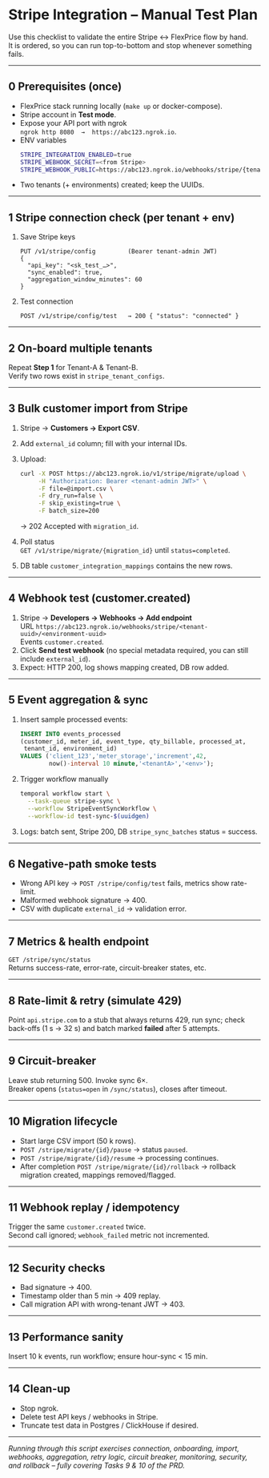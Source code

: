 # Stripe Integration – Manual Test Plan

Use this checklist to validate the entire Stripe ↔ FlexPrice flow by hand.  
It is ordered, so you can run top-to-bottom and stop whenever something fails.

---

## 0 Prerequisites (once)

- FlexPrice stack running locally (`make up` or docker-compose).
- Stripe account in **Test mode**.
- Expose your API port with ngrok  
  `ngrok http 8080  →  https://abc123.ngrok.io`.
- ENV variables
  ```bash
  STRIPE_INTEGRATION_ENABLED=true
  STRIPE_WEBHOOK_SECRET=<from Stripe>
  STRIPE_WEBHOOK_PUBLIC=https://abc123.ngrok.io/webhooks/stripe/{tenant_id}/{environment_id}
  ```
- Two tenants (+ environments) created; keep the UUIDs.

---

## 1 Stripe connection check (per tenant + env)

1. Save Stripe keys
   ```http
   PUT /v1/stripe/config         (Bearer tenant-admin JWT)
   {
     "api_key": "<sk_test_…>",
     "sync_enabled": true,
     "aggregation_window_minutes": 60
   }
   ```
2. Test connection
   ```http
   POST /v1/stripe/config/test   → 200 { "status": "connected" }
   ```

---

## 2 On-board multiple tenants

Repeat **Step 1** for Tenant-A & Tenant-B.  
Verify two rows exist in `stripe_tenant_configs`.

---

## 3 Bulk customer import from Stripe

1. Stripe → **Customers → Export CSV**.
2. Add `external_id` column; fill with your internal IDs.
3. Upload:

   ```bash
   curl -X POST https://abc123.ngrok.io/v1/stripe/migrate/upload \
        -H "Authorization: Bearer <tenant-admin JWT>" \
        -F file=@import.csv \
        -F dry_run=false \
        -F skip_existing=true \
        -F batch_size=200
   ```

   → 202 Accepted with `migration_id`.

4. Poll status  
   `GET /v1/stripe/migrate/{migration_id}` until `status=completed`.
5. DB table `customer_integration_mappings` contains the new rows.

---

## 4 Webhook test (customer.created)

1. Stripe → **Developers → Webhooks → Add endpoint**  
   URL `https://abc123.ngrok.io/webhooks/stripe/<tenant-uuid>/<environment-uuid>`  
   Events `customer.created`.
2. Click **Send test webhook** (no special metadata required, you can still include `external_id`).
3. Expect: HTTP 200, log shows mapping created, DB row added.

---

## 5 Event aggregation & sync

1. Insert sample processed events:

   ```sql
   INSERT INTO events_processed
   (customer_id, meter_id, event_type, qty_billable, processed_at,
    tenant_id, environment_id)
   VALUES ('client_123','meter_storage','increment',42,
           now()-interval 10 minute,'<tenantA>','<env>');
   ```

2. Trigger workflow manually
   ```bash
   temporal workflow start \
     --task-queue stripe-sync \
     --workflow StripeEventSyncWorkflow \
     --workflow-id test-sync-$(uuidgen)
   ```
3. Logs: batch sent, Stripe 200, DB `stripe_sync_batches` status = success.

---

## 6 Negative-path smoke tests

- Wrong API key → `POST /stripe/config/test` fails, metrics show rate-limit.
- Malformed webhook signature → 400.
- CSV with duplicate `external_id` → validation error.

---

## 7 Metrics & health endpoint

`GET /stripe/sync/status`  
Returns success-rate, error-rate, circuit-breaker states, etc.

---

## 8 Rate-limit & retry (simulate 429)

Point `api.stripe.com` to a stub that always returns 429, run sync; check
back-offs (1 s → 32 s) and batch marked **failed** after 5 attempts.

---

## 9 Circuit-breaker

Leave stub returning 500. Invoke sync 6×.  
Breaker opens (`status=open` in `/sync/status`), closes after timeout.

---

## 10 Migration lifecycle

- Start large CSV import (50 k rows).
- `POST /stripe/migrate/{id}/pause` → status `paused`.
- `POST /stripe/migrate/{id}/resume` → processing continues.
- After completion `POST /stripe/migrate/{id}/rollback`
  → rollback migration created, mappings removed/flagged.

---

## 11 Webhook replay / idempotency

Trigger the same `customer.created` twice.  
Second call ignored; `webhook_failed` metric not incremented.

---

## 12 Security checks

- Bad signature → 400.
- Timestamp older than 5 min → 409 replay.
- Call migration API with wrong-tenant JWT → 403.

---

## 13 Performance sanity

Insert 10 k events, run workflow; ensure hour-sync < 15 min.

---

## 14 Clean-up

- Stop ngrok.
- Delete test API keys / webhooks in Stripe.
- Truncate test data in Postgres / ClickHouse if desired.

---

_Running through this script exercises connection, onboarding, import,
webhooks, aggregation, retry logic, circuit breaker, monitoring,
security, and rollback – fully covering Tasks 9 & 10 of the PRD._
